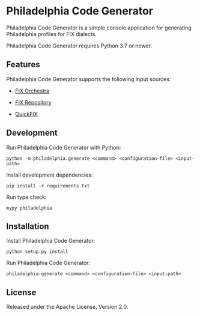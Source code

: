 # Philadelphia Code Generator

Philadelphia Code Generator is a simple console application for generating
Philadelphia profiles for FIX dialects.

Philadelphia Code Generator requires Python 3.7 or newer.

## Features

Philadelphia Code Generator supports the following input sources:

- [FIX Orchestra][]
- [FIX Repository][]
- [QuickFIX][]

  [FIX Orchestra]: https://www.fixtrading.org/standards/fix-orchestra/
  [FIX Repository]: https://www.fixtrading.org/standards/fix-repository/
  [QuickFIX]: https://github.com/quickfix/quickfix

## Development

Run Philadelphia Code Generator with Python:
```
python -m philadelphia.generate <command> <configuration-file> <input-path>
```

Install development dependencies:
```
pip install -r requirements.txt
```

Run type check:
```
mypy philadelphia
```

## Installation

Install Philadelphia Code Generator:
```
python setup.py install
```

Run Philadelphia Code Generator:
```
philadelphia-generate <command> <configuration-file> <input-path>
```

## License

Released under the Apache License, Version 2.0.
